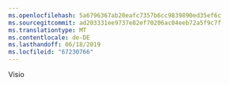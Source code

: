 ```yaml
---
ms.openlocfilehash: 5a6796367ab20eafc7357b6cc9839890ed35ef6c
ms.sourcegitcommit: ad203331ee9737e82ef70206ac04eeb72a5f9c7f
ms.translationtype: MT
ms.contentlocale: de-DE
ms.lasthandoff: 06/18/2019
ms.locfileid: "67230766"
---
```

Visio
